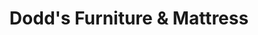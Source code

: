 ---
title: "Dodd's Furniture & Mattress"
url: /victoria/dodds-furniture-und-mattress/
shop: Möbel
---